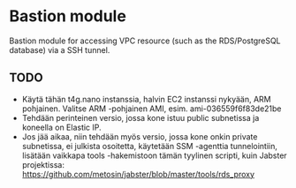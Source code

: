 # Bastion module

Bastion module for accessing VPC resource (such as the RDS/PostgreSQL database) via a SSH tunnel.

## TODO

* Käytä tähän t4g.nano instanssia, halvin EC2 instanssi nykyään, ARM pohjainen. Valitse ARM -pohjainen AMI, esim. ami-036559f6f83de21be
* Tehdään perinteinen versio, jossa kone istuu public subnetissa ja koneella on Elastic IP.
* Jos jää aikaa, niin tehdään myös versio, jossa kone onkin private subnetissa, ei julkista osoitetta, käytetään SSM -agenttia tunnelointiin, lisätään vaikkapa tools -hakemistoon tämän tyylinen scripti, kuin Jabster projektissa: https://github.com/metosin/jabster/blob/master/tools/rds_proxy

